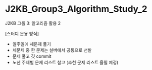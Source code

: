 # J2KB_Group3_Algorithm_Study_2
J2KB 그룹 3: 알고리즘 활용 2

[스터디 운용 방식]
* 일주일에 세문제 풀기
* 세문제 중 한 문제는 실버에서 공통으로 선발
* 문제 풀고 깃 commit
* 노션 주제별 문제 리스트 참고 (추천 문제 리스트 올릴 예정)